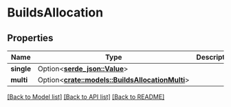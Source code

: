 # BuildsAllocation

## Properties

Name | Type | Description | Notes
------------ | ------------- | ------------- | -------------
**single** | Option<[**serde_json::Value**](.md)> |  | [optional]
**multi** | Option<[**crate::models::BuildsAllocationMulti**](BuildsAllocationMulti.md)> |  | [optional]

[[Back to Model list]](../README.md#documentation-for-models) [[Back to API list]](../README.md#documentation-for-api-endpoints) [[Back to README]](../README.md)


